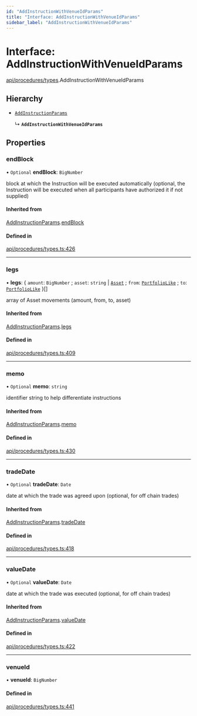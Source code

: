 ```yaml
---
id: "AddInstructionWithVenueIdParams"
title: "Interface: AddInstructionWithVenueIdParams"
sidebar_label: "AddInstructionWithVenueIdParams"
---
```


# Interface: AddInstructionWithVenueIdParams

[api/procedures/types](../../../../../modules/API/Procedures/Types/Types.md).AddInstructionWithVenueIdParams

## Hierarchy

- [`AddInstructionParams`](../AddInstructionParams/AddInstructionParams.md)

  ↳ **`AddInstructionWithVenueIdParams`**

## Properties

### endBlock

• `Optional` **endBlock**: `BigNumber`

block at which the Instruction will be executed automatically (optional, the Instruction will be executed when all participants have authorized it if not supplied)

#### Inherited from

[AddInstructionParams](../AddInstructionParams/AddInstructionParams.md).[endBlock](../AddInstructionParams/AddInstructionParams.md#endblock)

#### Defined in

[api/procedures/types.ts:426](https://github.com/PolymeshAssociation/polymesh-sdk/blob/15be87e8/src/api/procedures/types.ts#L426)

___

### legs

• **legs**: { `amount`: `BigNumber` ; `asset`: `string` \| [`Asset`](../../../../../classes/API/Entities/Asset/Asset.md) ; `from`: [`PortfolioLike`](../../../../../modules/Types/Types.md#portfoliolike) ; `to`: [`PortfolioLike`](../../../../../modules/Types/Types.md#portfoliolike)  }[]

array of Asset movements (amount, from, to, asset)

#### Inherited from

[AddInstructionParams](../AddInstructionParams/AddInstructionParams.md).[legs](../AddInstructionParams/AddInstructionParams.md#legs)

#### Defined in

[api/procedures/types.ts:409](https://github.com/PolymeshAssociation/polymesh-sdk/blob/15be87e8/src/api/procedures/types.ts#L409)

___

### memo

• `Optional` **memo**: `string`

identifier string to help differentiate instructions

#### Inherited from

[AddInstructionParams](../AddInstructionParams/AddInstructionParams.md).[memo](../AddInstructionParams/AddInstructionParams.md#memo)

#### Defined in

[api/procedures/types.ts:430](https://github.com/PolymeshAssociation/polymesh-sdk/blob/15be87e8/src/api/procedures/types.ts#L430)

___

### tradeDate

• `Optional` **tradeDate**: `Date`

date at which the trade was agreed upon (optional, for off chain trades)

#### Inherited from

[AddInstructionParams](../AddInstructionParams/AddInstructionParams.md).[tradeDate](../AddInstructionParams/AddInstructionParams.md#tradedate)

#### Defined in

[api/procedures/types.ts:418](https://github.com/PolymeshAssociation/polymesh-sdk/blob/15be87e8/src/api/procedures/types.ts#L418)

___

### valueDate

• `Optional` **valueDate**: `Date`

date at which the trade was executed (optional, for off chain trades)

#### Inherited from

[AddInstructionParams](../AddInstructionParams/AddInstructionParams.md).[valueDate](../AddInstructionParams/AddInstructionParams.md#valuedate)

#### Defined in

[api/procedures/types.ts:422](https://github.com/PolymeshAssociation/polymesh-sdk/blob/15be87e8/src/api/procedures/types.ts#L422)

___

### venueId

• **venueId**: `BigNumber`

#### Defined in

[api/procedures/types.ts:441](https://github.com/PolymeshAssociation/polymesh-sdk/blob/15be87e8/src/api/procedures/types.ts#L441)
